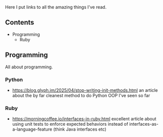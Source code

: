 Here I put links to all the amazing things I've read.

## Contents

- Programming
  - Ruby

## Programming

All about programming.

### Python

- https://blog.glyph.im/2025/04/stop-writing-init-methods.html an article about the by far cleanest method to do Python OOP I've seen so far

### Ruby

- https://morningcoffee.io/interfaces-in-ruby.html excellent article about using unit tests to enforce expected behaviors instead of interfaces-as-a-language-feature (think Java interfaces etc)
